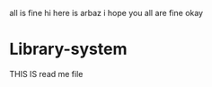 
all is fine 
hi here is arbaz 
i hope you all are fine okay 

# Library-system
THIS IS read me file